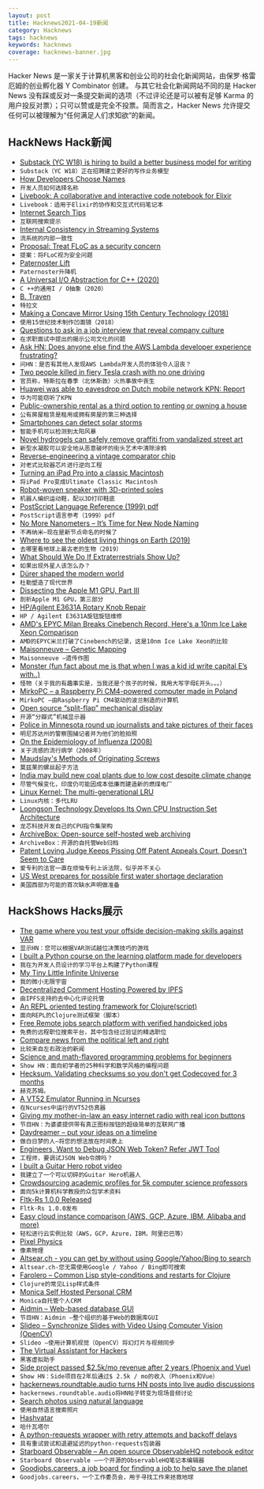 ```yaml
---
layout: post
title: Hacknews2021-04-19新闻
category: Hacknews
tags: hacknews
keywords: hacknews
coverage: hacknews-banner.jpg
---
```


Hacker News 是一家关于计算机黑客和创业公司的社会化新闻网站，由保罗·格雷厄姆的创业孵化器 Y Combinator 创建。
与其它社会化新闻网站不同的是 Hacker News 没有踩或反对一条提交新闻的选项（不过评论还是可以被有足够 Karma 的用户投反对票）；只可以赞或是完全不投票。简而言之，Hacker News 允许提交任何可以被理解为“任何满足人们求知欲”的新闻。

## HackNews Hack新闻


- [Substack (YC W18) is hiring to build a better business model for writing](https://substack.com/jobs)
- `Substack（YC W18）正在招聘建立更好的写作业务模型`
- [How Developers Choose Names](https://arxiv.org/abs/2103.07487)
- `开发人员如何选择名称`
- [Livebook: A collaborative and interactive code notebook for Elixir](https://dashbit.co/blog/announcing-livebook?new=1)
- `Livebook：适用于Elixir的协作和交互式代码笔记本`
- [Internet Search Tips](https://www.gwern.net/Search)
- `互联网搜索提示`
- [Internal Consistency in Streaming Systems](https://scattered-thoughts.net/writing/internal-consistency-in-streaming-systems/)
- `流系统的内部一致性`
- [Proposal: Treat FLoC as a security concern](https://make.wordpress.org/core/2021/04/18/proposal-treat-floc-as-a-security-concern/)
- `提案：将FLoC视为安全问题`
- [Paternoster Lift](https://en.wikipedia.org/wiki/Paternoster_lift)
- `Paternoster升降机`
- [A Universal I/O Abstraction for C++ (2020)](https://cor3ntin.github.io/posts/iouring/)
- `C ++的通用I / O抽象（2020）`
- [B. Traven](https://en.wikipedia.org/wiki/B._Traven)
- `特拉文`
- [Making a Concave Mirror Using 15th Century Technology (2018)](https://wp.optics.arizona.edu/falco/art-optics/historical-questions/making-a-concave-mirror/)
- `使用15世纪技术制作凹面镜（2018）`
- [Questions to ask in a job interview that reveal company culture](https://www.fastcompany.com/90622890/10-questions-to-ask-in-a-job-interview-that-will-really-expose-a-companys-culture)
- `在求职面试中提出的揭示公司文化的问题`
- [Ask HN: Does anyone else find the AWS Lambda developer experience frustrating?](item?id=26855037)
- `问HN：是否有其他人发现AWS Lambda开发人员的体验令人沮丧？`
- [Two people killed in fiery Tesla crash with no one driving](https://www.click2houston.com/news/local/2021/04/18/2-men-dead-after-fiery-tesla-crash-in-spring-officials-say/)
- `官员称，特斯拉在春季（北休斯敦）火热事故中丧生`
- [Huawei was able to eavesdrop on Dutch mobile network KPN: Report](https://nltimes.nl/2021/04/17/huawei-able-eavesdrop-dutch-mobile-network-kpn-report)
- `华为可能窃听了KPN`
- [Public-ownership rental as a third option to renting or owning a house](https://www.theatlantic.com/ideas/archive/2021/03/why-its-better-to-rent-than-to-own/618254)
- `公有房屋租赁是租用或拥有房屋的第三种选择`
- [Smartphones can detect solar storms](https://academictimes.com/smartphones-can-detect-huge-solar-storms/)
- `智能手机可以检测到太阳风暴`
- [Novel hydrogels can safely remove graffiti from vandalized street art](https://arstechnica.com/science/2021/04/novel-hydrogels-can-safely-remove-graffiti-from-vandalized-street-art/)
- `新型水凝胶可以安全地从恶意破坏的街头艺术中清除涂鸦`
- [Reverse-engineering a vintage comparator chip](http://www.righto.com/2021/04/reverse-engineering-vintage-comparator.html)
- `对老式比较器芯片进行逆向工程`
- [Turning an iPad Pro into a classic Macintosh](https://blog.gingerbeardman.com/2021/04/17/turning-an-ipad-pro-into-the-ultimate-classic-macintosh/)
- `将iPad Pro变成Ultimate Classic Macintosh`
- [Robot-woven sneaker with 3D-printed soles](https://spectrum.ieee.org/tech-talk/robotics/industrial-robots/adidas-futurecraft-3d-printed-robot-woven-sneaker)
- `机器人编织运动鞋，配以3D打印鞋底`
- [PostScript Language Reference (1999) pdf](https://www.adobe.com/content/dam/acom/en/devnet/actionscript/articles/PLRM.pdf)
- `PostScript语言参考（1999）pdf`
- [No More Nanometers – It’s Time for New Node Naming](https://www.eejournal.com/article/no-more-nanometers/)
- `不再纳米–现在是新节点命名的时候了`
- [Where to see the oldest living things on Earth (2019)](https://edition.cnn.com/travel/article/oldest-living-things/index.html)
- `去哪里看地球上最古老的生物（2019）`
- [What Should We Do If Extraterrestrials Show Up?](https://www.scientificamerican.com/article/what-should-we-do-if-extraterrestrials-show-up/)
- `如果出现外星人该怎么办？`
- [Dürer shaped the modern world](https://www.newstatesman.com/Albrecht-durer-albert-whale-philip-hoare)
- `杜勒塑造了现代世界`
- [Dissecting the Apple M1 GPU, Part III](https://rosenzweig.io/blog/asahi-gpu-part-3.html)
- `剖析Apple M1 GPU，第三部分`
- [HP/Agilent E3631A Rotary Knob Repair](https://tomverbeure.github.io/2021/04/15/Agilent-E3631A-Knob-Repair.html)
- `HP / Agilent E3631A旋钮旋钮维修`
- [AMD's EPYC Milan Breaks Cinebench Record, Here's a 10nm Ice Lake Xeon Comparison](https://www.tomshardware.com/news/amds-epyc-milan-breaks-cinebench-record-heres-a-10nm-ice-lake-xeon-comparison)
- `AMD的EPYC米兰打破了Cinebench的记录，这是10nm Ice Lake Xeon的比较`
- [Maisonneuve – Genetic Mapping](https://maisonneuve.org/article/2021/04/12/genetic-mapping/)
- `Maisonneuve –遗传作图`
- [Monster (fun fact about me is that when I was a kid id write capital E’s with..)](https://idlnmclean.tumblr.com/post/644363337362292736/fun-fact-about-me-is-that-when-i-was-a-kid-id)
- `怪物（关于我的有趣事实是，当我还是个孩子的时候，我用大写字母E开头。。。）`
- [MirkoPC – a Raspberry Pi CM4-powered computer made in Poland](https://www.jeffgeerling.com/blog/2021/mirkopc-full-featured-raspberry-pi-desktop-computer)
- `MirkoPC –由Raspberry Pi CM4驱动的波兰制造的计算机`
- [Open source “split-flap” mechanical display](https://github.com/scottbez1/splitflap)
- `开源“分瓣式”机械显示器`
- [Police in Minnesota round up journalists and take pictures of their faces](https://www.usatoday.com/story/news/nation/2021/04/17/brooklyn-center-protests-police-round-up-journalists/7268057002/)
- `明尼苏达州的警察围捕记者并为他们的脸拍照`
- [On the Epidemiology of Influenza (2008)](https://virologyj.biomedcentral.com/articles/10.1186/1743-422X-5-29)
- `关于流感的流行病学（2008年）`
- [Maudslay's Methods of Originating Screws](https://chestofbooks.com/home-improvement/workshop/Turning-Mechanical/Maudslay-s-Methods-Of-Originating-Screws.html)
- `莫兹莱的螺丝起子方法`
- [India may build new coal plants due to low cost despite climate change](https://www.reuters.com/world/india/exclusive-india-may-build-new-coal-plants-due-low-cost-despite-climate-change-2021-04-18/)
- `尽管气候变化，印度仍可能因成本低廉而建造新的燃煤电厂`
- [Linux Kernel: The multi-generational LRU](https://lwn.net/Articles/851184/)
- `Linux内核：多代LRU`
- [Loongson Technology Develops Its Own CPU Instruction Set Architecture](https://www.tomshardware.com/news/loongson-technology-develops-its-own-cpu-instruction-set-architecture)
- `龙芯科技开发自己的CPU指令集架构`
- [ArchiveBox: Open-source self-hosted web archiving](https://archivebox.io/)
- `ArchiveBox：开源的自托管Web归档`
- [Patent Loving Judge Keeps Pissing Off Patent Appeals Court, Doesn't Seem to Care](https://www.techdirt.com/articles/20210409/00165046581/patent-loving-judge-keeps-pissing-off-patent-appeals-court-doesnt-seem-to-care-very-much.shtml)
- `爱专利的法官一直在烦恼专利上诉法院，似乎并不关心`
- [US West prepares for possible first water shortage declaration](https://apnews.com/article/arizona-colorado-lakes-water-shortages-colorado-river-09302e61c5e0ef051f50459f3dcb771f)
- `美国西部为可能的首次缺水声明做准备`


## HackShows Hacks展示

- [ The game where you test your offside decision-making skills against VAR](https://offsideornot.com/)
- `显示HN：您可以根据VAR测试越位决策技巧的游戏`
- [ I built a Python course on the learning platform made for developers](https://www.slip.so/courses/python-dictionaries-from-a-to-z)
- `我在为开发人员设计的学习平台上构建了Python课程`
- [ My Tiny Little Infinite Universe](https://github.com/RobinLinus/my-tiny-little-infinite-universe)
- `我的微小无限宇宙`
- [ Decentralized Comment Hosting Powered by IPFS](https://komento.host)
- `由IPFS支持的去中心化评论托管`
- [ An REPL oriented testing framework for Clojure(script)](https://fctorial.github.io/posts/tst.html)
- `面向REPL的Clojure测试框架（脚本）`
- [ Free Remote jobs search platform with verified handpicked jobs](https://www.beefrii.com)
- `免费的远程职位搜索平台，其中包含经过验证的精选职位`
- [ Compare news from the political left and right](https://their.news)
- `比较来自左右政治的新闻`
- [ Science and math-flavored programming problems for beginners](https://projectlovelace.net/problems/)
- `Show HN：面向初学者的25种科学和数学风格的编程问题`
- [ Hecksum. Validating checksums so you don't get Codecoved for 3 months](https://www.hecksum.com/)
- `赫克苏姆。`
- [ A VT52 Emulator Running in Ncurses](https://github.com/TurkeyMcMac/vt52ish)
- `在Ncurses中运行的VT52仿真器`
- [ Giving my mother-in-law an easy internet radio with real icon buttons](http://bef.no/radio/)
- `节目HN：为婆婆提供带有真正图标按钮的超级简单的互联网广播`
- [ Daydreamer – put your ideas on a timeline](https://daydreamer.app)
- `做白日梦的人–将您的想法放在时间表上`
- [ Engineers, Want to Debug JSON Web Token? Refer JWT Tool](https://jwt.tool-kit.dev/)
- `工程师，要调试JSON Web令牌吗？`
- [ I built a Guitar Hero robot video](https://www.youtube.com/watch?v=htk6eXxpSNA)
- `我建立了一个可以切碎的Guitar Hero机器人`
- [ Crowdsourcing academic profiles for 5k computer science professors](https://drafty.cs.brown.edu/csprofessors)
- `面向5k计算机科学教授的众包学术资料`
- [ Fltk-Rs 1.0.0 Released](https://github.com/MoAlyousef/fltk-rs)
- `Fltk-Rs 1.0.0发布`
- [ Easy cloud instance comparison (AWS, GCP, Azure, IBM, Alibaba and more)](https://cloudoptimizer.io)
- `轻松进行云实例比较（AWS，GCP，Azure，IBM，阿里巴巴等）`
- [ Pixel Physics](https://victorribeiro.com/pixelPhysics/)
- `像素物理`
- [ Altsear.ch - you can get by without using Google/Yahoo/Bing to search](https://altsear.ch/)
- `Altsear.ch-您无需使用Google / Yahoo / Bing即可搜索`
- [ Farolero – Common Lisp style-conditions and restarts for Clojure](https://github.com/IGJoshua/farolero)
- `Clojure的常见Lisp样式条件`
- [ Monica Self Hosted Personal CRM](https://www.monicahq.com/)
- `Monica自托管个人CRM`
- [ Aidmin – Web-based database GUI](https://aidmin.io)
- `节目HN：Aidmin –整个组织的基于Web的数据库GUI`
- [ Slideo – Synchronize Slides with Video Using Computer Vision (OpenCV)](https://github.com/hediet/slideo/blob/master/README.md)
- `Slideo –使用计算机视觉（OpenCV）将幻灯片与视频同步`
- [ The Virtual Assistant for Hackers](https://www.josunday.com/download)
- `黑客虚拟助手`
- [ Side project passed $2.5k/mo revenue after 2 years (Phoenix and Vue)](item?id=26855726)
- `Show HN：Side项目在2年后通过$ 2.5k / mo的收入（Phoenix和Vue）`
- [ hackernews.roundtable.audio turns HN posts into live audio discussions](https://hackernews.roundtable.audio/)
- `hackernews.roundtable.audio将HN帖子转变为现场音频讨论`
- [ Search photos using natural language](https://github.com/haltakov/natural-language-image-search/)
- `使用自然语言搜索照片`
- [ Hashvatar](http://hashvatar.vercel.app)
- `哈什瓦塔尔`
- [ A python-requests wrapper with retry attempts and backoff delays](https://github.com/PatrickMurray/RequestsStampede)
- `具有重试尝试和退避延迟的python-requests包装器`
- [ Starboard Observable – An open source ObservableHQ notebook editor](https://starboard.gg/gz/open-source-observablehq-nfwK2VA)
- `Starboard Observable –一个开源的ObservableHQ笔记本编辑器`
- [ Goodjobs.careers, a job board for finding a job to help save the planet](https://goodjobs.careers/)
- `Goodjobs.careers，一个工作委员会，用于寻找工作来拯救地球`


